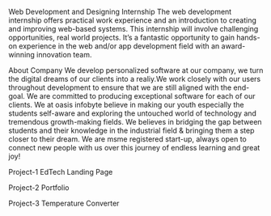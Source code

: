 Web Development and Designing Internship
The web development internship offers practical work experience and an introduction to creating and improving web-based systems. This internship will involve challenging opportunities, real world projects. It’s a fantastic opportunity to gain hands-on experience in the web and/or app development field with an award-winning innovation team.

About Company
We develop personalized software at our company, we turn the digital dreams of our clients into a realiy.We work closely with our users throughout development to ensure that we are still aligned with the end-goal. We are committed to producing exceptional software for each of our clients. We at oasis infobyte believe in making our youth especially the students self-aware and exploring the untouched world of technology and tremendous growth-making fields. We believes in bridging the gap between students and their knowledge in the industrial field & bringing them a step closer to their dream. We are msme registered start-up, always open to connect new people with us over this journey of endless learning and great joy!

Project-1
EdTech Landing Page

Project-2
Portfolio

Project-3
Temperature Converter
